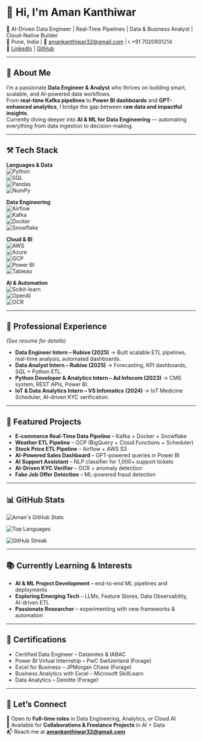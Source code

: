 # 👋 Hi, I'm Aman Kanthiwar  
🚀 AI-Driven Data Engineer | Real-Time Pipelines | Data & Business Analyst | Cloud-Native Builder  
📍 Pune, India | 📧 amankanthiwar32@gmail.com | 📞 +91 7020931214  
🔗 [LinkedIn](https://linkedin.com/in/aman-kanthiwar-272725240) | [GitHub](https://github.com/Sk928551)  

---

## 🧠 About Me  
I’m a passionate **Data Engineer & Analyst** who thrives on building smart, scalable, and AI-powered data workflows.  
From **real-time Kafka pipelines** to **Power BI dashboards** and **GPT-enhanced analytics**, I bridge the gap between **raw data and impactful insights**.  
Currently diving deeper into **AI & ML for Data Engineering** — automating everything from data ingestion to decision-making.  

---

## ⚒️ Tech Stack  

**Languages & Data**  
![Python](https://img.shields.io/badge/Python-3776AB?style=for-the-badge&logo=python&logoColor=white)  
![SQL](https://img.shields.io/badge/SQL-316192?style=for-the-badge&logo=postgresql&logoColor=white)  
![Pandas](https://img.shields.io/badge/Pandas-150458?style=for-the-badge&logo=pandas&logoColor=white)  
![NumPy](https://img.shields.io/badge/NumPy-013243?style=for-the-badge&logo=numpy&logoColor=white)  

**Data Engineering**  
![Airflow](https://img.shields.io/badge/Apache%20Airflow-017CEE?style=for-the-badge&logo=apache-airflow&logoColor=white)  
![Kafka](https://img.shields.io/badge/Apache%20Kafka-231F20?style=for-the-badge&logo=apache-kafka&logoColor=white)  
![Docker](https://img.shields.io/badge/Docker-2496ED?style=for-the-badge&logo=docker&logoColor=white)  
![Snowflake](https://img.shields.io/badge/Snowflake-29B5E8?style=for-the-badge&logo=snowflake&logoColor=white)  

**Cloud & BI**  
![AWS](https://img.shields.io/badge/AWS-232F3E?style=for-the-badge&logo=amazon-aws&logoColor=white)  
![Azure](https://img.shields.io/badge/Azure-0078D4?style=for-the-badge&logo=microsoft-azure&logoColor=white)  
![GCP](https://img.shields.io/badge/GCP-4285F4?style=for-the-badge&logo=google-cloud&logoColor=white)  
![Power BI](https://img.shields.io/badge/Power%20BI-F2C811?style=for-the-badge&logo=power-bi&logoColor=black)  
![Tableau](https://img.shields.io/badge/Tableau-E97627?style=for-the-badge&logo=tableau&logoColor=white)  

**AI & Automation**  
![Scikit-learn](https://img.shields.io/badge/Scikit--learn-F7931E?style=for-the-badge&logo=scikit-learn&logoColor=white)  
![OpenAI](https://img.shields.io/badge/OpenAI-412991?style=for-the-badge&logo=openai&logoColor=white)  
![OCR](https://img.shields.io/badge/OCR-FF6F00?style=for-the-badge&logo=google&logoColor=white)  

---

## 💼 Professional Experience  
*(See resume for details)*  
- **Data Engineer Intern – Rubixe (2025)** → Built scalable ETL pipelines, real-time analysis, automated dashboards.  
- **Data Analyst Intern – Rubixe (2025)** → Forecasting, KPI dashboards, SQL + Python ETL.  
- **Python Developer & Analytics Intern – Ad Infocom (2023)** → CMS system, REST APIs, Power BI.  
- **IoT & Data Analytics Intern – VS Infomatics (2024)** → IoT Medicine Scheduler, AI-driven KYC verification.  

---

## 🚀 Featured Projects  
- **E-commerce Real-Time Data Pipeline** – Kafka + Docker + Snowflake  
- **Weather ETL Pipeline** – GCP (BigQuery + Cloud Functions + Scheduler)  
- **Stock Price ETL Pipeline** – Airflow + AWS S3  
- **AI-Powered Sales Dashboard** – GPT-powered queries in Power BI  
- **AI Support Assistant** – NLP classifier for 1,000+ support tickets  
- **AI-Driven KYC Verifier** – OCR + anomaly detection  
- **Fake Job Offer Detection** – ML-powered fraud detection  

---

## 📊 GitHub Stats  

![Aman's GitHub Stats](https://github-readme-stats.vercel.app/api?username=Sk928551&show_icons=true&theme=tokyonight)  

![Top Languages](https://github-readme-stats.vercel.app/api/top-langs/?username=Sk928551&layout=compact&theme=tokyonight)  

![GitHub Streak](https://streak-stats.demolab.com?user=Sk928551&theme=tokyonight&hide_border=false)  

---

## 📚 Currently Learning & Interests  
- **AI & ML Project Development** – end-to-end ML pipelines and deployments  
- **Exploring Emerging Tech** – LLMs, Feature Stores, Data Observability, AI-driven ETL  
- **Passionate Researcher** – experimenting with new frameworks & automation  

---

## 📜 Certifications  
- Certified Data Engineer – Datamites & IABAC  
- Power BI Virtual Internship – PwC Switzerland (Forage)  
- Excel for Business – JPMorgan Chase (Forage)  
- Business Analytics with Excel – Microsoft SkillLearn  
- Data Analytics – Deloitte (Forage)  

---

## 🤝 Let’s Connect  
💼 Open to **Full-time roles** in Data Engineering, Analytics, or Cloud AI  
🧪 Available for **Collaborations & Freelance Projects** in AI + Data  
📬 Reach me at **amankanthiwar32@gmail.com**  


